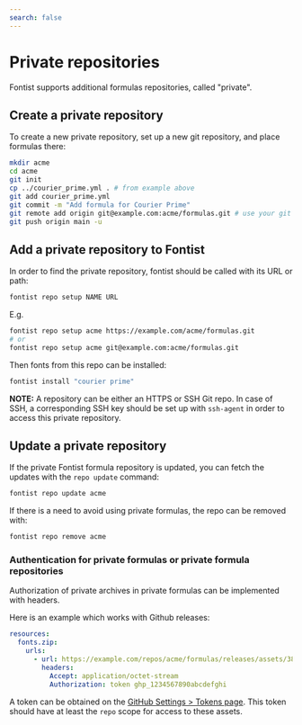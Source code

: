 ```yaml
---
search: false
---
```


# Private repositories

Fontist supports additional formulas repositories, called "private".

## Create a private repository

To create a new private repository, set up a new git repository, and place formulas there:

```sh
mkdir acme
cd acme
git init
cp ../courier_prime.yml . # from example above
git add courier_prime.yml
git commit -m "Add formula for Courier Prime"
git remote add origin git@example.com:acme/formulas.git # use your git hosting
git push origin main -u
```

## Add a private repository to Fontist

In order to find the private repository, fontist should be called with its URL or path:

```sh
fontist repo setup NAME URL
```

E.g.

```sh
fontist repo setup acme https://example.com/acme/formulas.git
# or
fontist repo setup acme git@example.com:acme/formulas.git
```

Then fonts from this repo can be installed:

```sh
fontist install "courier prime"
```

**NOTE:** A repository can be either an HTTPS or SSH Git repo. In case of SSH, a corresponding SSH key should be set up with `ssh-agent` in order to access this private repository.

## Update a private repository

If the private Fontist formula repository is updated, you can fetch the updates with the `repo update` command:

```sh
fontist repo update acme
```

If there is a need to avoid using private formulas, the repo can be removed with:

```sh
fontist repo remove acme
```

### Authentication for private formulas or private formula repositories

Authorization of private archives in private formulas can be implemented with headers.

Here is an example which works with Github releases:

```yaml
resources:
  fonts.zip:
    urls:
      - url: https://example.com/repos/acme/formulas/releases/assets/38777461
        headers:
          Accept: application/octet-stream
          Authorization: token ghp_1234567890abcdefghi
```

A token can be obtained on the [GitHub Settings > Tokens page](https://github.com/settings/tokens). This token should have at least the `repo` scope for access to these assets.
